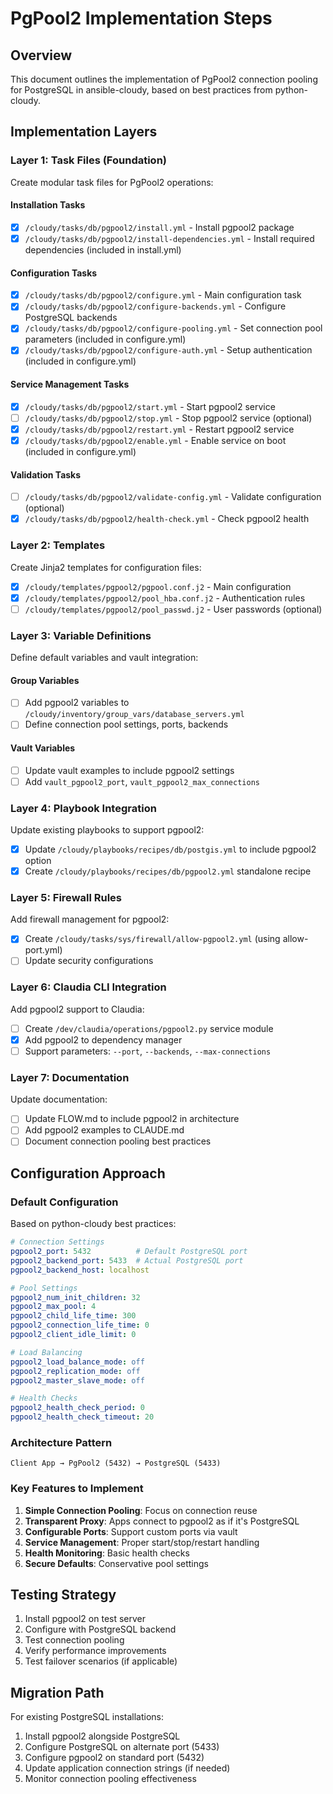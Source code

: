# PgPool2 Implementation Steps

## Overview
This document outlines the implementation of PgPool2 connection pooling for PostgreSQL in ansible-cloudy, based on best practices from python-cloudy.

## Implementation Layers

### Layer 1: Task Files (Foundation)
Create modular task files for PgPool2 operations:

#### Installation Tasks
- [x] `/cloudy/tasks/db/pgpool2/install.yml` - Install pgpool2 package
- [x] `/cloudy/tasks/db/pgpool2/install-dependencies.yml` - Install required dependencies (included in install.yml)

#### Configuration Tasks
- [x] `/cloudy/tasks/db/pgpool2/configure.yml` - Main configuration task
- [x] `/cloudy/tasks/db/pgpool2/configure-backends.yml` - Configure PostgreSQL backends
- [x] `/cloudy/tasks/db/pgpool2/configure-pooling.yml` - Set connection pool parameters (included in configure.yml)
- [x] `/cloudy/tasks/db/pgpool2/configure-auth.yml` - Setup authentication (included in configure.yml)

#### Service Management Tasks
- [x] `/cloudy/tasks/db/pgpool2/start.yml` - Start pgpool2 service
- [ ] `/cloudy/tasks/db/pgpool2/stop.yml` - Stop pgpool2 service (optional)
- [x] `/cloudy/tasks/db/pgpool2/restart.yml` - Restart pgpool2 service
- [x] `/cloudy/tasks/db/pgpool2/enable.yml` - Enable service on boot (included in configure.yml)

#### Validation Tasks
- [ ] `/cloudy/tasks/db/pgpool2/validate-config.yml` - Validate configuration (optional)
- [x] `/cloudy/tasks/db/pgpool2/health-check.yml` - Check pgpool2 health

### Layer 2: Templates
Create Jinja2 templates for configuration files:

- [x] `/cloudy/templates/pgpool2/pgpool.conf.j2` - Main configuration
- [x] `/cloudy/templates/pgpool2/pool_hba.conf.j2` - Authentication rules
- [ ] `/cloudy/templates/pgpool2/pool_passwd.j2` - User passwords (optional)

### Layer 3: Variable Definitions
Define default variables and vault integration:

#### Group Variables
- [ ] Add pgpool2 variables to `/cloudy/inventory/group_vars/database_servers.yml`
- [ ] Define connection pool settings, ports, backends

#### Vault Variables
- [ ] Update vault examples to include pgpool2 settings
- [ ] Add `vault_pgpool2_port`, `vault_pgpool2_max_connections`

### Layer 4: Playbook Integration
Update existing playbooks to support pgpool2:

- [x] Update `/cloudy/playbooks/recipes/db/postgis.yml` to include pgpool2 option
- [x] Create `/cloudy/playbooks/recipes/db/pgpool2.yml` standalone recipe

### Layer 5: Firewall Rules
Add firewall management for pgpool2:

- [x] Create `/cloudy/tasks/sys/firewall/allow-pgpool2.yml` (using allow-port.yml)
- [ ] Update security configurations

### Layer 6: Claudia CLI Integration
Add pgpool2 support to Claudia:

- [ ] Create `/dev/claudia/operations/pgpool2.py` service module
- [x] Add pgpool2 to dependency manager
- [ ] Support parameters: `--port`, `--backends`, `--max-connections`

### Layer 7: Documentation
Update documentation:

- [ ] Update FLOW.md to include pgpool2 in architecture
- [ ] Add pgpool2 examples to CLAUDE.md
- [ ] Document connection pooling best practices

## Configuration Approach

### Default Configuration
Based on python-cloudy best practices:
```yaml
# Connection Settings
pgpool2_port: 5432          # Default PostgreSQL port
pgpool2_backend_port: 5433  # Actual PostgreSQL port
pgpool2_backend_host: localhost

# Pool Settings
pgpool2_num_init_children: 32
pgpool2_max_pool: 4
pgpool2_child_life_time: 300
pgpool2_connection_life_time: 0
pgpool2_client_idle_limit: 0

# Load Balancing
pgpool2_load_balance_mode: off
pgpool2_replication_mode: off
pgpool2_master_slave_mode: off

# Health Checks
pgpool2_health_check_period: 0
pgpool2_health_check_timeout: 20
```

### Architecture Pattern
```
Client App → PgPool2 (5432) → PostgreSQL (5433)
```

### Key Features to Implement
1. **Simple Connection Pooling**: Focus on connection reuse
2. **Transparent Proxy**: Apps connect to pgpool2 as if it's PostgreSQL
3. **Configurable Ports**: Support custom ports via vault
4. **Service Management**: Proper start/stop/restart handling
5. **Health Monitoring**: Basic health checks
6. **Secure Defaults**: Conservative pool settings

## Testing Strategy
1. Install pgpool2 on test server
2. Configure with PostgreSQL backend
3. Test connection pooling
4. Verify performance improvements
5. Test failover scenarios (if applicable)

## Migration Path
For existing PostgreSQL installations:
1. Install pgpool2 alongside PostgreSQL
2. Configure PostgreSQL on alternate port (5433)
3. Configure pgpool2 on standard port (5432)
4. Update application connection strings (if needed)
5. Monitor connection pooling effectiveness
